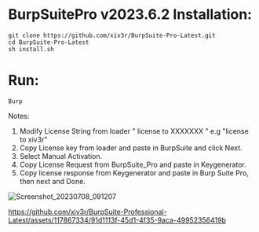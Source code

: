 # BurpSuitePro v2023.6.2 Installation:

    git clone https://github.com/xiv3r/BurpSuite-Pro-Latest.git
    cd BurpSuite-Pro-Latest
    sh install.sh

# Run:
    Burp
    

Notes: 
1. Modify License String from loader " license to XXXXXXX " e.g "license to xiv3r"
2. Copy License key from loader and paste in BurpSuite and click Next.
3. Select Manual Activation.
4. Copy License Request from BurpSuite_Pro and paste in Keygenerator.
5. Copy license response from Keygenerator and paste in Burp Suite Pro, then next and Done.





![Screenshot_20230708_091207](https://github.com/xiv3r/BurpSuite-Professional-Latest/assets/117867334/11a8fb20-5e9f-4dd6-a303-8cce6552a07a)






https://github.com/xiv3r/BurpSuite-Professional-Latest/assets/117867334/91d1113f-45d1-4f35-9aca-49952356419b

